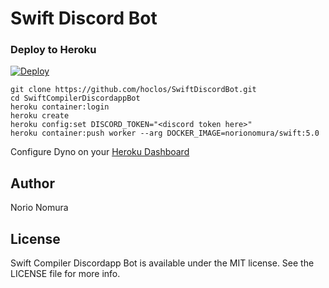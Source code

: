 # Swift Discord Bot

### Deploy to Heroku

[![Deploy](https://www.herokucdn.com/deploy/button.svg)](https://heroku.com/deploy)

```terminal.sh-session
git clone https://github.com/hoclos/SwiftDiscordBot.git
cd SwiftCompilerDiscordappBot
heroku container:login
heroku create
heroku config:set DISCORD_TOKEN="<discord token here>"
heroku container:push worker --arg DOCKER_IMAGE=norionomura/swift:5.0
```
Configure Dyno on your [Heroku Dashboard](https://dashboard.heroku.com/apps)

## Author

Norio Nomura

## License

Swift Compiler Discordapp Bot is available under the MIT license. See the LICENSE file for more info.

